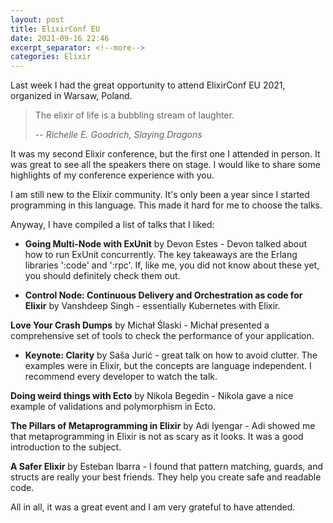 ```yaml
---
layout: post
title: ElixirConf EU
date: 2021-09-16 22:46
excerpt_separator: <!--more-->
categories: Elixir
---
```


Last week I had the great opportunity to attend ElixirConf EU 2021, organized in Warsaw, Poland.

<!--more-->

> The elixir of life is a bubbling stream of laughter.
>
> -- <cite>Richelle E. Goodrich, Slaying Dragons</cite>

It was my second Elixir conference, but the first one I attended in person. It was great to see all the speakers there on stage.
I would like to share some highlights of my conference experience with you. 

I am still new to the Elixir community. It's only been a year since I started programming in this language. This made it hard for me to choose the talks.

Anyway, I have compiled a list of talks that I liked:
* **Going Multi-Node with ExUnit** by Devon Estes - Devon talked about how to run ExUnit concurrently. The key takeaways are the Erlang libraries ':code' and ':rpc'. If, like me, you did not know about these yet, you should definitely check them out.

* **Control Node: Continuous Delivery and Orchestration as code for Elixir** by Vanshdeep Singh - essentially Kubernetes with Elixir.

**Love Your Crash Dumps** by Michał Ślaski - Michał presented a comprehensive set of tools to check the performance of your application.

* **Keynote: Clarity** by Saša Jurić - great talk on how to avoid clutter. The examples were in Elixir, but the concepts are language independent.
I recommend every developer to watch the talk.

**Doing weird things with Ecto** by Nikola Begedin - Nikola gave a nice example of validations and polymorphism in Ecto.

**The Pillars of Metaprogramming in Elixir** by Adi Iyengar - Adi showed me that metaprogramming in Elixir is not as scary as it looks. It was a good introduction to the subject.

**A Safer Elixir** by Esteban Ibarra - I found that pattern matching, guards, and structs are really your best friends. They help you create safe and readable code.

All in all, it was a great event and I am very grateful to have attended.
